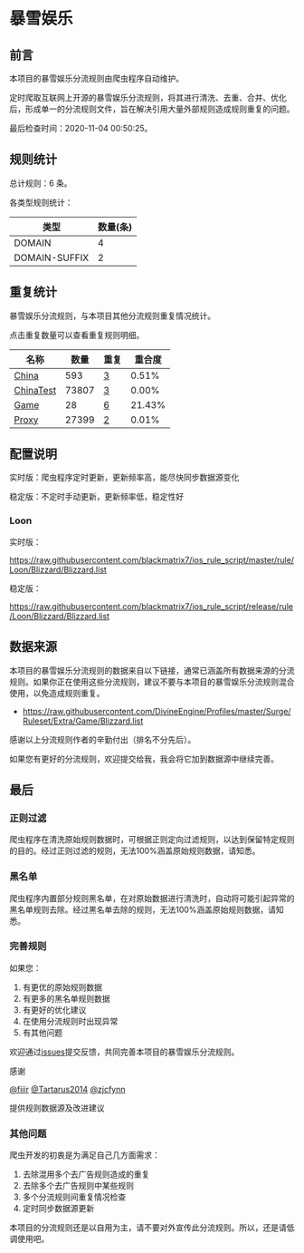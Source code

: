 # 暴雪娱乐

## 前言

本项目的暴雪娱乐分流规则由爬虫程序自动维护。

定时爬取互联网上开源的暴雪娱乐分流规则，将其进行清洗、去重、合并、优化后，形成单一的分流规则文件，旨在解决引用大量外部规则造成规则重复的问题。



最后检查时间：2020-11-04 00:50:25。

## 规则统计

总计规则：6 条。

各类型规则统计：

| 类型 | 数量(条) |
| ---- | ---- |
| DOMAIN | 4 |
| DOMAIN-SUFFIX | 2 |
## 重复统计

暴雪娱乐分流规则，与本项目其他分流规则重复情况统计。

点击重复数量可以查看重复规则明细。

| 名称 | 数量 | 重复 | 重合度 |
| ---- | ---- | ---- | ------ |
|  [China](https://github.com/blackmatrix7/ios_rule_script/tree/master/rule/Loon/China)    | 593   | [3](https://github.com/blackmatrix7/ios_rule_script/tree/master/rule/Loon/Blizzard/Repeat/China.list)   |   0.51%  |
|  [ChinaTest](https://github.com/blackmatrix7/ios_rule_script/tree/master/rule/Loon/ChinaTest)    | 73807   | [3](https://github.com/blackmatrix7/ios_rule_script/tree/master/rule/Loon/Blizzard/Repeat/ChinaTest.list)   |   0.00%  |
|  [Game](https://github.com/blackmatrix7/ios_rule_script/tree/master/rule/Loon/Game)    | 28   | [6](https://github.com/blackmatrix7/ios_rule_script/tree/master/rule/Loon/Blizzard/Repeat/Game.list)   |   21.43%  |
|  [Proxy](https://github.com/blackmatrix7/ios_rule_script/tree/master/rule/Loon/Proxy)    | 27399   | [2](https://github.com/blackmatrix7/ios_rule_script/tree/master/rule/Loon/Blizzard/Repeat/Proxy.list)   |   0.01%  |
## 配置说明

实时版：爬虫程序定时更新，更新频率高，能尽快同步数据源变化

稳定版：不定时手动更新，更新频率低，稳定性好

### Loon 
实时版：

https://raw.githubusercontent.com/blackmatrix7/ios_rule_script/master/rule/Loon/Blizzard/Blizzard.list

稳定版：

https://raw.githubusercontent.com/blackmatrix7/ios_rule_script/release/rule/Loon/Blizzard/Blizzard.list

## 数据来源

本项目的暴雪娱乐分流规则的数据来自以下链接，通常已涵盖所有数据来源的分流规则。如果你正在使用这些分流规则，建议不要与本项目的暴雪娱乐分流规则混合使用，以免造成规则重复。

- https://raw.githubusercontent.com/DivineEngine/Profiles/master/Surge/Ruleset/Extra/Game/Blizzard.list


感谢以上分流规则作者的辛勤付出（排名不分先后）。

如果您有更好的分流规则，欢迎提交给我，我会将它加到数据源中继续完善。

## 最后

### 正则过滤

爬虫程序在清洗原始规则数据时，可根据正则定向过滤规则，以达到保留特定规则的目的。经过正则过滤的规则，无法100%涵盖原始规则数据，请知悉。

### 黑名单

爬虫程序内置部分规则黑名单，在对原始数据进行清洗时，自动将可能引起异常的黑名单规则去除。经过黑名单去除的规则，无法100%涵盖原始规则数据，请知悉。

### 完善规则

如果您：

1. 有更优的原始规则数据
2. 有更多的黑名单规则数据
3. 有更好的优化建议
4. 在使用分流规则时出现异常
5. 有其他问题

欢迎通过[issues](https://github.com/blackmatrix7/ios_rule_script/issues/new)提交反馈，共同完善本项目的暴雪娱乐分流规则。

感谢

[@fiiir](https://github.com/fiiir) [@Tartarus2014](https://github.com/Tartarus2014) [@zjcfynn](https://github.com/zjcfynn) 

提供规则数据源及改进建议

### 其他问题

爬虫开发的初衷是为满足自己几方面需求：

1. 去除混用多个去广告规则造成的重复
2. 去除多个去广告规则中某些规则
3. 多个分流规则间重复情况检查
4. 定时同步数据源更新

本项目的分流规则还是以自用为主，请不要对外宣传此分流规则。所以，还是请低调使用吧。
